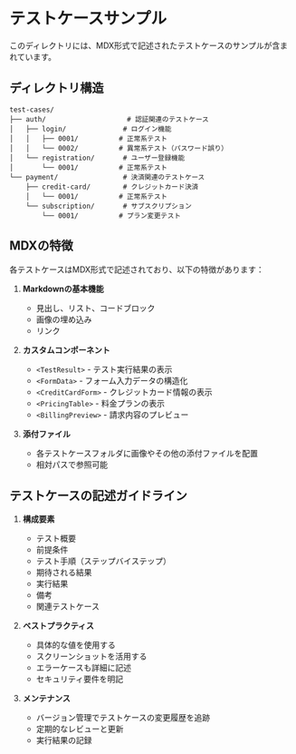 # テストケースサンプル

このディレクトリには、MDX形式で記述されたテストケースのサンプルが含まれています。

## ディレクトリ構造

```
test-cases/
├── auth/                    # 認証関連のテストケース
│   ├── login/              # ログイン機能
│   │   ├── 0001/          # 正常系テスト
│   │   └── 0002/          # 異常系テスト（パスワード誤り）
│   └── registration/       # ユーザー登録機能
│       └── 0001/          # 正常系テスト
└── payment/                # 決済関連のテストケース
    ├── credit-card/        # クレジットカード決済
    │   └── 0001/          # 正常系テスト
    └── subscription/       # サブスクリプション
        └── 0001/          # プラン変更テスト
```

## MDXの特徴

各テストケースはMDX形式で記述されており、以下の特徴があります：

1. **Markdownの基本機能**
   - 見出し、リスト、コードブロック
   - 画像の埋め込み
   - リンク

2. **カスタムコンポーネント**
   - `<TestResult>` - テスト実行結果の表示
   - `<FormData>` - フォーム入力データの構造化
   - `<CreditCardForm>` - クレジットカード情報の表示
   - `<PricingTable>` - 料金プランの表示
   - `<BillingPreview>` - 請求内容のプレビュー

3. **添付ファイル**
   - 各テストケースフォルダに画像やその他の添付ファイルを配置
   - 相対パスで参照可能

## テストケースの記述ガイドライン

1. **構成要素**
   - テスト概要
   - 前提条件
   - テスト手順（ステップバイステップ）
   - 期待される結果
   - 実行結果
   - 備考
   - 関連テストケース

2. **ベストプラクティス**
   - 具体的な値を使用する
   - スクリーンショットを活用する
   - エラーケースも詳細に記述
   - セキュリティ要件を明記

3. **メンテナンス**
   - バージョン管理でテストケースの変更履歴を追跡
   - 定期的なレビューと更新
   - 実行結果の記録